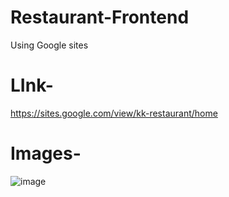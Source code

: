 # Restaurant-Frontend
Using Google sites

# LInk-
https://sites.google.com/view/kk-restaurant/home

# Images-

![image](https://user-images.githubusercontent.com/58622363/123710910-26ed3400-d88d-11eb-8c0d-94b0308667ff.png)

